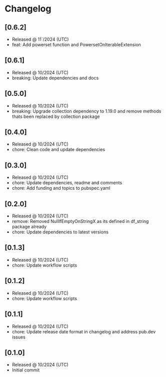 # Changelog

## [0.6.2]

- Released @ 11`/2024 (UTC)
- feat: Add powerset function and PowersetOnIterableExtension

## [0.6.1]

- Released @ 10/2024 (UTC)
- breaking: Update dependencies and docs

## [0.5.0]

- Released @ 10/2024 (UTC)
- breaking: Upgrade collection dependency to 1.19.0 and remove methods thats been replaced by collection package

## [0.4.0]

- Released @ 10/2024 (UTC)
- chore: Clean code and update dependencies

## [0.3.0]

- Released @ 10/2024 (UTC)
- chore: Update dependencies, readme and comments
- chore: Add funding and topics to pubspec.yaml

## [0.2.0]

- Released @ 10/2024 (UTC)
- remove: Removed NullIfEmptyOnStringX as its defined in df_string package already
- chore: Update dependencies to latest versions

## [0.1.3]

- Released @ 10/2024 (UTC)
- chore: Update workflow scripts

## [0.1.2]

- Released @ 10/2024 (UTC)
- chore: Update workflow scripts

## [0.1.1]

- Released @ 10/2024 (UTC)
- chore: Update release date format in changelog and address pub.dev issues

## [0.1.0]

- Released @ 10/2024 (UTC)
- Initial commit

